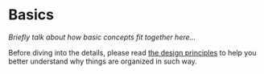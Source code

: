 # Basics

*Briefly talk about how basic concepts fit together here...*

Before diving into the details, please read [the design principles](./basics/design.md) to help you better understand why things are organized in such way.
